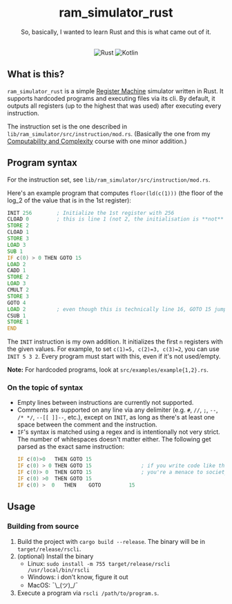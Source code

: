 <div align=center>
<h1>ram_simulator_rust</h1>
So, basically, I wanted to learn Rust and this is what came out of it.
<br>&nbsp;

![Rust](https://img.shields.io/badge/rust-%23000000.svg?style=for-the-badge&logo=rust&logoColor=white)
![Kotlin](https://img.shields.io/badge/BuK-%237F52FF.svg?style=for-the-badge&logoColor=white)

</div>

## What is this?
`ram_simulator_rust` is a simple [Register Machine](https://en.wikipedia.org/wiki/Register_machine)
simulator written in Rust. It supports hardcoded programs and executing files via its cli. By 
default, it outputs all registers (up to the highest that was used) after executing every instruction.

The instruction set is the one described in `lib/ram_simulator/src/instruction/mod.rs`. (Basically
the one from my 
[Computability and Complexity](https://online.rwth-aachen.de/RWTHonline/pl/ui/$ctx/WBMODHB.wbShowMHBReadOnly?pKnotenNr=335994&pOrgNr=14194) course with one minor addition.)

## Program syntax

For the instruction set, see `lib/ram_simulator/src/instruction/mod.rs`.

Here's an example program that computes `floor(ld(c(1)))` (the floor of the log_2 of the
value that is in the 1st register):

```asm
INIT 256        ; Initialize the 1st register with 256
CLOAD 0         ; this is line 1 (not 2, the initialisation is **not** counted)
STORE 2
CLOAD 1
STORE 3
LOAD 3
SUB 1
IF c(0) > 0 THEN GOTO 15
LOAD 2
CADD 1
STORE 2
LOAD 3
CMULT 2
STORE 3
GOTO 4
LOAD 2          ; even though this is technically line 16, GOTO 15 jumps here
CSUB 1
STORE 1
END
```

The `INIT` instruction is my own addition. It initializes the first `n` registers with the given values.
For example, to set `c(1)=5, c(2)=3, c(3)=2`, you can use `INIT 5 3 2`. Every program must start with this,
even if it's not used/empty.

<b>Note:</b> For hardcoded programs, look at `src/examples/example{1,2}.rs`.

### On the topic of syntax
- Empty lines between instructions are currently not supported. 
- Comments are supported on any line via any delimiter 
    (e.g. `#`, `//`, `;`, `--`, `/* */`, `--[[ ]]--`, etc.),
    except on `INIT`, as long as there's at least one space between the comment and the instruction.
- `IF`'s syntax is matched using a regex and is intentionally not very strict. The
    number of whitespaces doesn't matter either. The following get parsed as the exact same instruction:
    ```asm
    IF c(0)>0   THEN GOTO 15
    IF c(0) > 0 THEN GOTO 15                ; if you write code like this,
    IF c(0)> 0  THEN GOTO 15                ; you're a menace to society though
    IF c(0) >0  THEN GOTO 15
    IF c(0) >  0   THEN    GOTO         15
    ```

## Usage

### Building from source
1. Build the project with `cargo build --release`. The binary will be in `target/release/rscli`.
2. (optional) Install the binary
    - Linux: `sudo install -m 755 target/release/rscli /usr/local/bin/rscli`
    - Windows: i don't know, figure it out
    - MacOS: ¯\\\_(ツ)\_/¯
3. Execute a program via `rscli /path/to/program.s`.